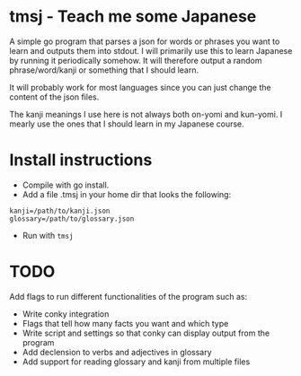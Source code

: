 tmsj - Teach me some Japanese
=============================

A simple go program that parses a json for words or phrases you want to learn and outputs them into stdout.
I will primarily use this to learn Japanese by running it periodically somehow. It will therefore output a random phrase/word/kanji or something that I should learn.

It will probably work for most languages since you can just change the content of the json files.

The kanji meanings I use here is not always both on-yomi and kun-yomi. I mearly use the ones that I should learn in my Japanese course.

Install instructions
====================
- Compile with go install.
- Add a file .tmsj in your home dir that looks the following:
```
kanji=/path/to/kanji.json
glossary=/path/to/glossary.json

```
- Run with `tmsj`

TODO
====
Add flags to run different functionalities of the program such as:
- Write conky integration
- Flags that tell how many facts you want and which type
- Write script and settings so that conky can display output from the program
- Add declension to verbs and adjectives in glossary
- Add support for reading glossary and kanji from multiple files
